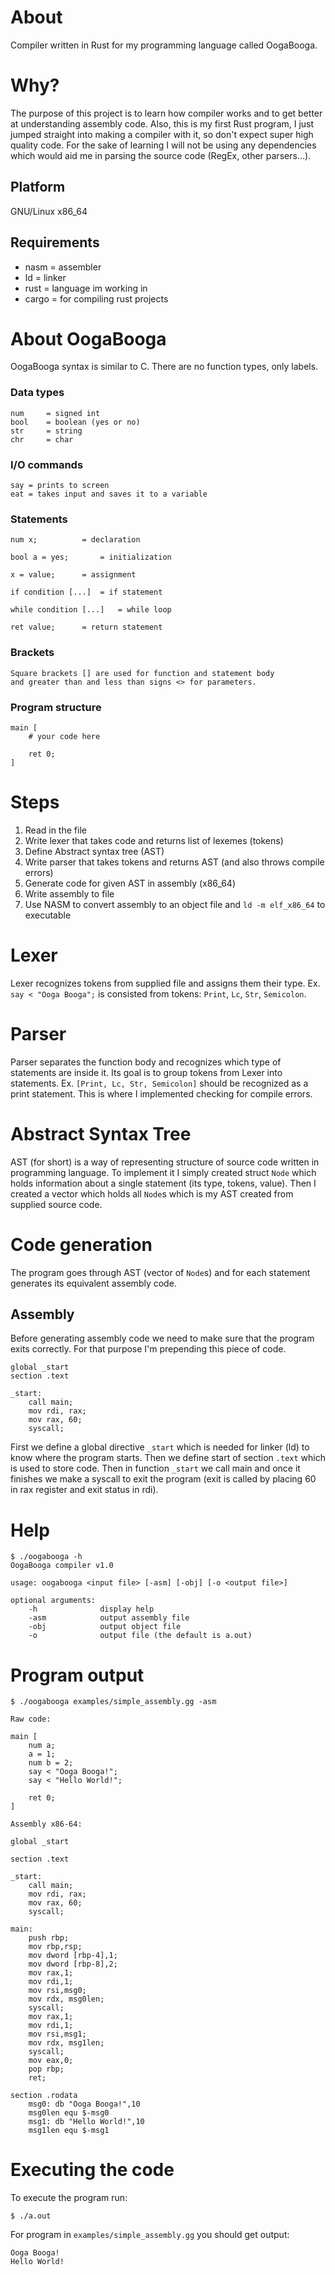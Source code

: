 # About

Compiler written in Rust for my programming language called OogaBooga.

# Why?

The purpose of this project is to learn how compiler works and to get better at understanding assembly code. Also, this is my first Rust program, I just jumped straight into making a compiler with it, so don't expect super high quality code. For the sake of learning I will not be using any dependencies which would aid me in parsing the source code (RegEx, other parsers...).

## Platform

GNU/Linux x86_64

## Requirements

- nasm	= assembler
- ld	= linker
- rust	= language im working in
- cargo	= for compiling rust projects

# About OogaBooga

OogaBooga syntax is similar to C. There are no function types, only labels.

### Data types
```
num 	= signed int
bool 	= boolean (yes or no)
str 	= string
chr 	= char
```
### I/O commands
```
say	= prints to screen
eat	= takes input and saves it to a variable
```
### Statements
```
num x;			= declaration

bool a = yes;		= initialization

x = value;		= assignment

if condition [...]	= if statement

while condition [...]	= while loop

ret value;		= return statement
```
### Brackets
```
Square brackets [] are used for function and statement body 
and greater than and less than signs <> for parameters.
```
### Program structure
```
main [
	# your code here

	ret 0;
]
```

# Steps

1. Read in the file
2. Write lexer that takes code and returns list of lexemes (tokens)
3. Define Abstract syntax tree (AST)
4. Write parser that takes tokens and returns AST (and also throws compile errors)
5. Generate code for given AST in assembly (x86_64)
6. Write assembly to file
7. Use NASM to convert assembly to an object file and `ld -m elf_x86_64` to executable

# Lexer

Lexer recognizes tokens from supplied file and assigns them their type.
Ex. `say < "Ooga Booga";` is consisted from tokens: `Print`, `Lc`, `Str`, `Semicolon`.

# Parser

Parser separates the function body and recognizes which type of statements are inside it. Its goal is to group tokens from Lexer into statements.
Ex. `[Print, Lc, Str, Semicolon]` should be recognized as a print statement. This is where I implemented checking for compile errors.

# Abstract Syntax Tree

AST (for short) is a way of representing structure of source code written in programming language.
To implement it I simply created struct `Node` which holds information about a single statement (its type, tokens, value). Then I created a vector which holds all `Node`s which is my AST created from supplied source code.

# Code generation

The program goes through AST (vector of `Node`s) and for each statement generates its equivalent assembly code.

## Assembly

Before generating assembly code we need to make sure that the program exits correctly. For that purpose I'm prepending this piece of code. 
```
global _start
section .text

_start:
    call main;
    mov rdi, rax;
    mov rax, 60;
    syscall;
```
First we define a global directive `_start` which is needed for linker (ld) to know where the program starts. Then we define start of section `.text` which is used to store code.
Then in function `_start` we call main and once it finishes we make a syscall to exit the program (exit is called by placing 60 in rax register and exit status in rdi).

# Help
```
$ ./oogabooga -h
OogaBooga compiler v1.0
        
usage: oogabooga <input file> [-asm] [-obj] [-o <output file>]
    
optional arguments:
    -h              display help
    -asm            output assembly file
    -obj            output object file
    -o              output file (the default is a.out)

```

# Program output

```
$ ./oogabooga examples/simple_assembly.gg -asm

Raw code:

main [
	num a;
	a = 1;
	num b = 2;
	say < "Ooga Booga!";
	say < "Hello World!";

	ret 0;
]

Assembly x86-64:

global _start

section .text

_start:
    call main;
    mov rdi, rax;
    mov rax, 60;
    syscall;

main:
    push rbp;
    mov rbp,rsp;
    mov dword [rbp-4],1;
    mov dword [rbp-8],2;
    mov rax,1;
    mov rdi,1;
    mov rsi,msg0;
    mov rdx, msg0len;
    syscall;
    mov rax,1;
    mov rdi,1;
    mov rsi,msg1;
    mov rdx, msg1len;
    syscall;
    mov eax,0;
    pop rbp;
    ret;

section .rodata
    msg0: db "Ooga Booga!",10
    msg0len equ $-msg0
    msg1: db "Hello World!",10
    msg1len equ $-msg1
```

# Executing the code

To execute the program run:
```
$ ./a.out
```
For program in `examples/simple_assembly.gg` you should get output:
```
Ooga Booga!
Hello World!
```
